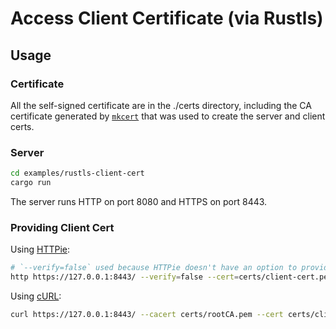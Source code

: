 # Access Client Certificate (via Rustls)

## Usage

### Certificate

All the self-signed certificate are in the ./certs directory, including the CA certificate
generated by [`mkcert`] that was used to create the server and client certs.

### Server

```sh
cd examples/rustls-client-cert
cargo run
```

The server runs HTTP on port 8080 and HTTPS on port 8443.

### Providing Client Cert

Using [HTTPie]:
```sh
# `--verify=false` used because HTTPie doesn't have an option to provide the CA cert
http https://127.0.0.1:8443/ --verify=false --cert=certs/client-cert.pem --cert-key=certs/client-key.pem
```

Using [cURL]:
```sh
curl https://127.0.0.1:8443/ --cacert certs/rootCA.pem --cert certs/client-cert.pem --key certs/client-key.pem
```

[`mkcert`]: https://github.com/FiloSottile/mkcert
[cURL]: https://curl.haxx.se/
[HTTPie]: https://httpie.org/
